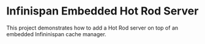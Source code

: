 Infinispan Embedded Hot Rod Server
=====================================

This project demonstrates how to add a Hot Rod server on top of an embedded Infininispan cache manager.
